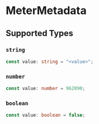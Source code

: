 # MeterMetadata


## Supported Types

### `string`

```typescript
const value: string = "<value>";
```

### `number`

```typescript
const value: number = 962090;
```

### `boolean`

```typescript
const value: boolean = false;
```

